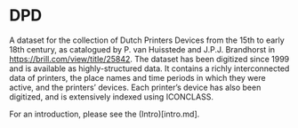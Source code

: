 # DPD

A dataset for the collection of Dutch Printers Devices from the 15th to early 18th century, as catalogued by P. van Huisstede and J.P.J. Brandhorst in https://brill.com/view/title/25842. The dataset has been digitized since 1999 and is available as highly-structured data. It contains a richly interconnected data of printers, the place names and time periods in which they were active, and the printers’ devices. Each printer’s device has also been digitized, and is extensively indexed using ICONCLASS.

For an introduction, please see the (Intro)[intro.md].
